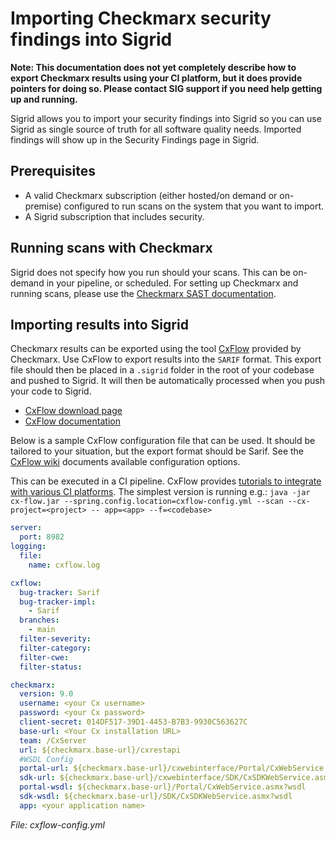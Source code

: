 # Importing Checkmarx security findings into Sigrid

**Note: This documentation does not yet completely describe how to export Checkmarx results using your CI platform, but it does provide pointers for doing so. Please contact SIG support if you need help getting up and running.**

Sigrid allows you to import your security findings into Sigrid so you can use Sigrid as single source of truth for all software quality needs. Imported findings will show up in the Security Findings page in Sigrid.

## Prerequisites

* A valid Checkmarx subscription (either hosted/on demand or on-premise) configured to run scans on the system that you want to import.
* A Sigrid subscription that includes security.

## Running scans with Checkmarx

Sigrid does not specify how you run should your scans. This can be on-demand in your pipeline, or scheduled. For setting up Checkmarx and running scans, please use the [Checkmarx SAST documentation](https://checkmarx.com/resource/documents/en/34965-46398-sast-user-guide.html).

## Importing results into Sigrid

Checkmarx results can be exported using the tool [CxFlow](https://github.com/checkmarx-ltd/cx-flow) provided by Checkmarx. Use CxFlow to export results into the `SARIF` format. This export file should then be placed in a `.sigrid` folder in the root of your codebase and pushed to Sigrid. It will then be automatically processed when you push your code to Sigrid.

- [CxFlow download page](https://github.com/checkmarx-ltd/cx-flow/releases)
- [CxFlow documentation](https://github.com/checkmarx-ltd/cx-flow/wiki/)

Below is a sample CxFlow configuration file that can be used. It should be tailored to your situation, but the export format should be Sarif. See the [CxFlow wiki](https://github.com/checkmarx-ltd/cx-flow/wiki/Configuration) documents available configuration options.

This can be executed in a CI pipeline. CxFlow provides [tutorials to integrate with various CI platforms](https://github.com/checkmarx-ltd/cx-flow/wiki/Tutorials). The simplest version is running e.g.: `java -jar cx-flow.jar --spring.config.location=cxflow-config.yml --scan --cx-project=<project> -- app=<app> --f=<codebase>`

```yml
server:
  port: 8982
logging:
  file:
    name: cxflow.log

cxflow:
  bug-tracker: Sarif
  bug-tracker-impl:
    - Sarif
  branches:
    - main
  filter-severity:
  filter-category:
  filter-cwe:
  filter-status:

checkmarx:
  version: 9.0
  username: <your Cx username>
  password: <your Cx password>
  client-secret: 014DF517-39D1-4453-B7B3-9930C563627C
  base-url: <Your Cx installation URL>
  team: /CxServer
  url: ${checkmarx.base-url}/cxrestapi
  #WSDL Config
  portal-url: ${checkmarx.base-url}/cxwebinterface/Portal/CxWebService.asmx
  sdk-url: ${checkmarx.base-url}/cxwebinterface/SDK/CxSDKWebService.asmx
  portal-wsdl: ${checkmarx.base-url}/Portal/CxWebService.asmx?wsdl
  sdk-wsdl: ${checkmarx.base-url}/SDK/CxSDKWebService.asmx?wsdl
  app: <your application name>
```
*File: cxflow-config.yml*
